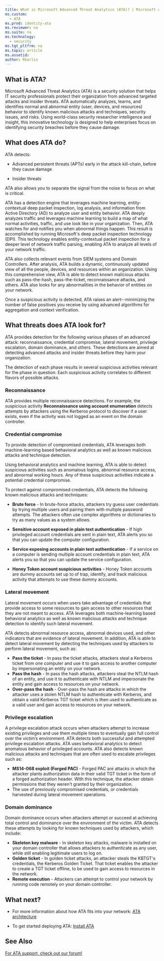 ```yaml
---
title: What is Microsoft Advanced Threat Analytics (ATA)? | Microsoft Advanced Threat Analytics
ms.custom:
  - ATA
ms.prod: identity-ata
ms.reviewer: na
ms.suite: na
ms.technology:
  - security
ms.tgt_pltfrm: na
ms.topic: article
ms.assetid:
author: Rkarlin
---
```


## What is ATA?
Microsoft Advanced Threat Analytics (ATA) is a security solution that helps IT security professionals protect their organization from advanced targeted attacks and insider threats. ATA automatically analyzes, learns, and identifies normal and abnormal entity (user, devices, and resources) behavior to identify known malicious attacks and techniques, security issues, and risks. Using world-class security researcher intelligence and insight, this innovative technology is designed to help enterprises focus on identifying security breaches before they cause damage.

## What does ATA do?
ATA detects:

  - Advanced persistent threats (APTs) early in the attack kill-chain, before they cause damage

  - Insider threats

  ATA also allows you to separate the signal from the noise to focus on what is critical.

ATA has a detection engine that leverages machine learning, entity-contextual deep packet inspection, log analysis, and information from Active Directory (AD) to analyze user and entity behavior.
ATA deeply analyzes traffic and leverages machine learning to build a map of what normal activities, traffic, and use look like in your organization. Then, ATA watches for and notifies you when abnormal things happen. This result is accomplished by running Microsoft's deep packet inspection technology (DPI). This technology enables entity-contextual packet inspection for a deeper level of network traffic parsing, enabling ATA to analyze all levels of your network traffic.

ATA also collects relevant events from SIEM systems and Domain Controllers. After analysis, ATA builds a dynamic, continuously updated view of all the people, devices, and resources within an organization. Using this comprehensive view, ATA is able to detect known malicious attacks such as pass-the-hash, pass-the-ticket, reconnaissance attacks, and others. ATA also looks for any abnormalities in the behavior of entities on your network.  

Once a suspicious activity is detected, ATA raises an alert--minimizing the number of false positives you receive by using advanced algorithms for aggregation and context verification.


## What threats does ATA look for?

ATA provides detection for the following various phases of an advanced attack: reconnaissance, credential compromise, lateral movement, privilege escalation, domain dominance, and others. These detections are aimed at detecting advanced attacks and insider threats before they harm your organization.

The detection of each phase results in several suspicious activities relevant for the phase in question. Each suspicious activity correlates to different flavors of possible attacks.


### Reconnaissance
ATA provides multiple reconnaissance detections. For example, the suspicious activity **Reconnaissance using account enumeration** detects attempts by attackers using the Kerberos protocol to discover if a user exists, even if the activity was not logged as an event on the domain controller.

### Credential compromise

To provide detection of compromised credentials, ATA leverages both machine-learning based behavioral analytics as well as known malicious attacks and technique detection.  

Using behavioral analytics and machine learning, ATA is able to detect suspicious activities such as anomalous logins, abnormal resource access, and abnormal working hours. Any of these suspicious activities indicate a potential credential compromise.

To protect against compromised credentials, ATA detects the following known malicious attacks and techniques:

 - **Brute force** - In brute-force attacks, attackers try guess user credentials by trying multiple users and pairing them with multiple password attempts. The attackers often use complex algorithms or dictionaries to try as many values as a system allows.

- **Sensitive account exposed in plain text authentication** - If high privileged account credentials are sent in plain text, ATA alerts you so that you can update the computer configuration.

- **Service exposing accounts in plain text authentication** - If a service on a computer is sending multiple account credentials in plain text, ATA alerts you so that you can update the service configuration.

- **Honey Token account suspicious activities** - Honey Token accounts are dummy accounts set up to of trap, identify, and track malicious activity that attempts to use these dummy accounts.

### Lateral movement
Lateral movement occurs when users take advantage of credentials that provide access to some resources to gain access to other resources that they are not meant to access. ATA leverages both machine-learning based behavioral analytics as well as known malicious attacks and technique detection to identify such lateral movement.  

ATA detects abnormal resource access, abnormal devices used, and other indicators that are evidence of lateral movement. In addition, ATA is able to detect lateral movement by detecting the techniques used by attackers to perform lateral movement, such as:
- **Pass the ticket** - In pass the ticket attacks, attackers steal a Kerberos ticket from one computer and use it to gain access to another computer by impersonating an entity on your network.
- **Pass the hash** - In pass the hash attacks, attackers steal the NTLM hash of an entity, and use it to authenticate with NTLM and impersonate the entity and gain access to resources on your network.
- **Over-pass the hash** - Over-pass the hash are attacks in which the attacker uses a stolen NTLM hash to authenticate with Kerberos, and obtain a valid Kerberos TGT ticket which is then used to authenticate as a valid user and gain access to resources on your network.

### Privilege escalation
A privilege escalation attack occurs when attackers attempt to increase existing privileges and use them multiple times to eventually gain full control over the victim’s environment. ATA detects both successful and attempted privilege escalation attacks. ATA uses behavioral analytics to detect anomalous behavior of privileged accounts. ATA also detects known malicious attacks and techniques that are often used to escalate privileges such as:
- **MS14-068 exploit (Forged PAC)** - Forged PAC are attacks in which the attacker plants authorization data in their valid TGT ticket in the form of a forged authorization header. With this technique, the attacker obtain permissions that they weren't granted by their organization.
- The use of previously compromised credentials, or credentials harvested during lateral movement operations.

### Domain dominance
Domain dominance occurs when attackers attempt or succeed at achieving total control and dominance over the environment of the victim. ATA detects these attempts by looking for known techniques used by attackers, which include:
- **Skeleton key malware** - In skeleton key attacks, malware is installed on your domain controller that allows attackers to authenticate as any user, while still enabling legitimate users to log on.
- **Golden ticket** - In golden ticket attacks, an attacker steals the KBTGT's credentials, the Kerberos Golden Ticket. That ticket enables the attacker to create a TGT ticket offline, to be used to gain access to resources in the network.
- **Remote execution** - Attackers can attempt to control your network by running code remotely on your domain controller.


## What next?

-   For more information about how ATA fits into your network: [ATA architecture](ata-architecture.md)

-   To get started deploying ATA: [Install ATA](/ATA/DeployUse/install-ata.html)

## See Also
[For ATA support, check out our forum!](https://social.technet.microsoft.com/Forums/security/en-US/home?forum=mata)
